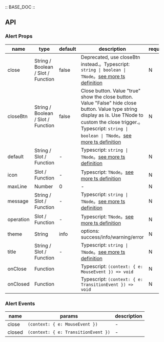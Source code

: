 :: BASE_DOC ::

## API

### Alert Props

name | type | default | description | required
-- | -- | -- | -- | --
close | String / Boolean / Slot / Function | false | Deprecated, use closeBtn instead.。Typescript: `string \| boolean \| TNode`。[see more ts definition](https://github.com/Tencent/tdesign-vue-next/blob/develop/packages/components/common.ts) | N
closeBtn | String / Boolean / Slot / Function | false | Close button. Value "true" show the close button. Value "False" hide close button. Value type string display as is. Use TNode to custom the close trigger.。Typescript: `string \| boolean \| TNode`。[see more ts definition](https://github.com/Tencent/tdesign-vue-next/blob/develop/packages/components/common.ts) | N
default | String / Slot / Function | - | Typescript: `string \| TNode`。[see more ts definition](https://github.com/Tencent/tdesign-vue-next/blob/develop/packages/components/common.ts) | N
icon | Slot / Function | - | Typescript: `TNode`。[see more ts definition](https://github.com/Tencent/tdesign-vue-next/blob/develop/packages/components/common.ts) | N
maxLine | Number | 0 | \- | N
message | String / Slot / Function | - | Typescript: `string \| TNode`。[see more ts definition](https://github.com/Tencent/tdesign-vue-next/blob/develop/packages/components/common.ts) | N
operation | Slot / Function | - | Typescript: `TNode`。[see more ts definition](https://github.com/Tencent/tdesign-vue-next/blob/develop/packages/components/common.ts) | N
theme | String | info | options: success/info/warning/error | N
title | String / Slot / Function | - | Typescript: `string \| TNode`。[see more ts definition](https://github.com/Tencent/tdesign-vue-next/blob/develop/packages/components/common.ts) | N
onClose | Function |  | Typescript: `(context: { e: MouseEvent }) => void`<br/> | N
onClosed | Function |  | Typescript: `(context: { e: TransitionEvent }) => void`<br/> | N

### Alert Events

name | params | description
-- | -- | --
close | `(context: { e: MouseEvent })` | \-
closed | `(context: { e: TransitionEvent })` | \-
